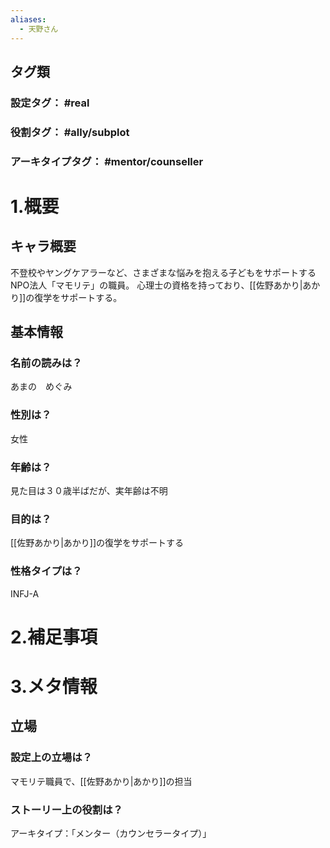 ```yaml
---
aliases:
  - 天野さん
---
```

## タグ類
### 設定タグ： #real 
### 役割タグ：  #ally/subplot
### アーキタイプタグ： #mentor/counseller 
# 1.概要
## キャラ概要 
不登校やヤングケアラーなど、さまざまな悩みを抱える子どもをサポートするNPO法人「マモリテ」の職員。
心理士の資格を持っており、[[佐野あかり|あかり]]の復学をサポートする。
## 基本情報
### 名前の読みは？
あまの　めぐみ
### 性別は？
女性
### 年齢は？
見た目は３０歳半ばだが、実年齢は不明
### 目的は？
[[佐野あかり|あかり]]の復学をサポートする
### 性格タイプは？
INFJ-A
# 2.補足事項
# 3.メタ情報
## 立場
### 設定上の立場は？
マモリテ職員で、[[佐野あかり|あかり]]の担当
### ストーリー上の役割は？
アーキタイプ：「メンター（カウンセラータイプ）」